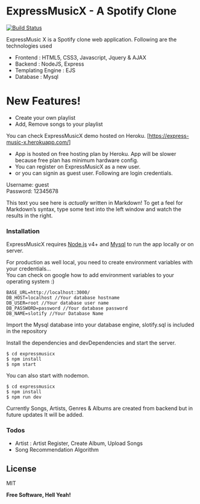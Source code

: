 <h1 class="code-line" data-line-start=0 data-line-end=1 ><a id="ExpressMusicX__A_Spotify_Clone_0"></a>ExpressMusicX - A Spotify Clone</h1>

<p class="has-line-data" data-line-start="4" data-line-end="5"><a href="#"><img src="https://travis-ci.org/joemccann/dillinger.svg?branch=master" alt="Build Status"></a></p>
<p class="has-line-data" data-line-start="6" data-line-end="7">ExpressMusic X is a Spotify clone web application. Following are the technologies used</p>
<ul>
<li class="has-line-data" data-line-start="8" data-line-end="9">Frontend : HTML5, CSS3, Javascript, Jquery &amp; AJAX</li>
<li class="has-line-data" data-line-start="9" data-line-end="10">Backend : NodeJS, Express</li>
<li class="has-line-data" data-line-start="10" data-line-end="12">Templating Engine : EJS</li>
<li class="has-line-data" data-line-start="10" data-line-end="12">Database : Mysql</li>
</ul>
<h1 class="code-line" data-line-start=12 data-line-end=13 ><a id="New_Features_12"></a>New Features!</h1>
<ul>
<li class="has-line-data" data-line-start="14" data-line-end="15">Create your own playlist</li>
<li class="has-line-data" data-line-start="15" data-line-end="16">Add, Remove songs to your playlist</li>
</ul>
<p class="has-line-data" data-line-start="19" data-line-end="20">You can check ExpressMusicX demo hosted on Heroku. [<a href="https://express-music-x.herokuapp.com/">https://express-music-x.herokuapp.com/</a>]</p>
<ul>
<li class="has-line-data" data-line-start="20" data-line-end="21">App is hosted on free hosting plan by Heroku. App will be slower because free plan has minimum hardware config.</li>
<li class="has-line-data" data-line-start="21" data-line-end="22">You can register on ExpressMusicX as a new user.</li>
<li class="has-line-data" data-line-start="22" data-line-end="24">or you can signin as guest user. Following are login credentials.</li>
</ul>
<p class="has-line-data" data-line-start="24" data-line-end="26">Username: guest<br>
Password: 12345678</p>
<p class="has-line-data" data-line-start="27" data-line-end="28">This text you see here is <em>actually</em> written in Markdown! To get a feel for Markdown’s syntax, type some text into the left window and watch the results in the right.</p>
<h3 class="code-line" data-line-start=29 data-line-end=30 ><a id="Installation_29"></a>Installation</h3>
<p class="has-line-data" data-line-start="31" data-line-end="32">ExpressMusicX requires <a href="https://nodejs.org/">Node.js</a> v4+ and <a href="https://www.mysql.com/">Mysql</a> to run the app locally or on server.</p>
<p class="has-line-data" data-line-start="33" data-line-end="35">For production as well local, you need to create environment variables with your credentials…<br>
You can check on google how to add environment variables to your operating system :)</p>
<pre><code class="has-line-data" data-line-start="36" data-line-end="42" class="language-sh">BASE_URL=http://localhost:<span class="hljs-number">3000</span>/
DB_HOST=localhost //Your database hostname
DB_USER=root //Your database user name
DB_PASSWORD=password //Your database password
DB_NAME=slotify //Your Database Name
</code></pre>
<p class="has-line-data" data-line-start="43" data-line-end="44">Import the Mysql database into your database engine, slotify.sql is included in the repository</p>
<p class="has-line-data" data-line-start="45" data-line-end="46">Install the dependencies and devDependencies and start the server.</p>
<pre><code class="has-line-data" data-line-start="47" data-line-end="51" class="language-sh">$ <span class="hljs-built_in">cd</span> expressmusicx
$ npm install
$ npm start
</code></pre>
<p class="has-line-data" data-line-start="52" data-line-end="53">You can also start with nodemon.</p>
<pre><code class="has-line-data" data-line-start="54" data-line-end="58" class="language-sh">$ <span class="hljs-built_in">cd</span> expressmusicx
$ npm install
$ npm run dev
</code></pre>
<p class="has-line-data" data-line-start="59" data-line-end="60">Currently Songs, Artists, Genres &amp; Albums are created from backend but in future updates It will be added.</p>
<h3 class="code-line" data-line-start=60 data-line-end=61 ><a id="Todos_60"></a>Todos</h3>
<ul>
<li class="has-line-data" data-line-start="62" data-line-end="63">Artist : Artist Register, Create Album, Upload Songs</li>
<li class="has-line-data" data-line-start="63" data-line-end="65">Song Recommendation Algorithm</li>
</ul>
<h2 class="code-line" data-line-start=65 data-line-end=67 ><a id="License_65"></a>License</h2>
<p class="has-line-data" data-line-start="68" data-line-end="69">MIT</p>
<p class="has-line-data" data-line-start="71" data-line-end="72"><strong>Free Software, Hell Yeah!</strong></p>
